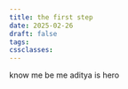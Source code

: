 ```yaml
---
title: the first step
date: 2025-02-26
draft: false
tags: 
cssclasses:
---
```

know me be me aditya is hero